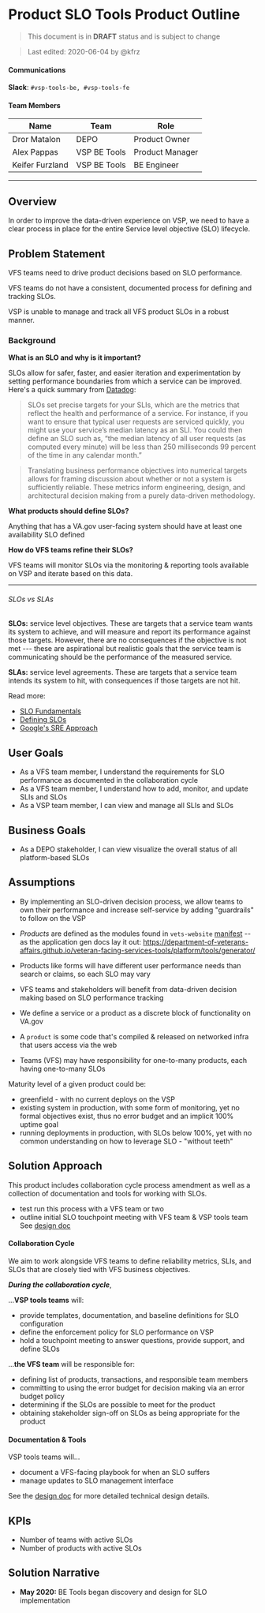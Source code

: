 # Product SLO Tools Product Outline

> This document is in **DRAFT** status and is subject to change

> Last edited: 2020-06-04 by @kfrz

#### Communications

**Slack**: `#vsp-tools-be, #vsp-tools-fe`

#### Team Members

| Name | Team | Role |
| ---| --- |--- |
| Dror Matalon | DEPO | Product Owner |
| Alex Pappas | VSP BE Tools | Product Manager |
| Keifer Furzland | VSP BE Tools | BE Engineer |

---

## Overview

In order to improve the data-driven experience on VSP, we need to have a clear process in place for the entire Service level objective (SLO) lifecycle.

## Problem Statement

VFS teams need to drive product decisions based on SLO performance.

VFS teams do not have a consistent, documented process for defining and tracking SLOs.

VSP is unable to manage and track all VFS product SLOs in a robust manner.


### Background

**What is an SLO and why is it important?**

SLOs allow for safer, faster, and easier iteration and experimentation by setting performance boundaries from which a service can be improved. Here's a quick summary from [Datadog](https://www.datadoghq.com/blog/slo-monitoring-tracking/):

> SLOs set precise targets for your SLIs, which are the metrics that reflect the health and performance of a service. For instance, if you want to ensure that typical user requests are serviced quickly, you might use your service’s median latency as an SLI. You could then define an SLO such as, “the median latency of all user requests (as computed every minute) will be less than 250 milliseconds 99 percent of the time in any calendar month.”

> Translating business performance objectives into numerical targets allows for framing discussion about whether or not a system is sufficiently reliable. These metrics inform engineering, design, and architectural decision making from a purely data-driven methodology.


**What products should define SLOs?**

Anything that has a VA.gov user-facing system should have at least one availability SLO defined

**How do VFS teams refine their SLOs?**

VFS teams will monitor SLOs via the monitoring & reporting tools available on VSP and iterate based on this data.

---

###### SLOs vs SLAs

**SLOs:** service level objectives. These are targets that a service team wants its system to achieve, and will measure and report its performance against those targets. However, there are no consequences if the objective is not met --- these are aspirational but realistic goals that the service team is communicating should be the performance of the measured service.

**SLAs:** service level agreements. These are targets that a service team intends its system to hit, with consequences if those targets are not hit.

Read more:

- [SLO Fundamentals](https://cloud.google.com/blog/products/gcp/sre-fundamentals-slis-slas-and-slos)
- [Defining SLOs](https://github.com/department-of-veterans-affairs/va.gov-team/blob/master/platform/working-with-vsp/policies-work-norms/how-to-write-your-slos.md)
- [Google's SRE Approach](https://landing.google.com/sre/workbook/toc/)


## User Goals

- As a VFS team member, I understand the requirements for SLO performance as documented in the collaboration cycle
- As a VFS team member, I understand how to add, monitor, and update SLIs and SLOs
- As a VSP team member, I can view and manage all SLIs and SLOs

## Business Goals

- As a DEPO stakeholder, I can view visualize the overall status of all platform-based SLOs

## Assumptions

- By implementing an SLO-driven decision process, we allow teams to own their performance and increase self-service by
adding "guardrails" to follow on the VSP
- _Products_ are defined as the modules found in `vets-website` [manifest](https://github.com/department-of-veterans-affairs/vets-website/blob/master/src/applications/registry.json) -- as the application gen docs lay it out: https://department-of-veterans-affairs.github.io/veteran-facing-services-tools/platform/tools/generator/
- Products like forms will have different user performance needs than search or claims, so each SLO may vary

- VFS teams and stakeholders will benefit from data-driven decision making based on SLO performance tracking
- We define a service or a product as a discrete block of functionality on VA.gov
- A `product` is some code that's compiled & released on networked infra that users access via the web
- Teams (VFS) may have responsibility for one-to-many products, each having one-to-many SLOs

Maturity level of a given product could be:

- greenfield - with no current deploys on the VSP
- existing system in production, with some form of monitoring, yet no formal objectives exist, thus no error budget and an implicit 100% uptime goal
- running deployments in production, with SLOs below 100%, yet with no common understanding on how to leverage SLO - "without teeth"


## Solution Approach

This product includes collaboration cycle process amendment as well as a collection of documentation and tools for
working with SLOs.

- test run this process with a VFS team or two
- outline initial SLO touchpoint meeting with VFS team & VSP tools team
See [design doc]()

#### Collaboration Cycle
We aim to work alongside VFS teams to define reliability metrics, SLIs, and SLOs that are closely tied with VFS business objectives.

_**During the collaboration cycle**_,

...**VSP tools teams** will:

- provide templates, documentation, and baseline definitions for SLO configuration
- define the enforcement policy for SLO performance on VSP
- hold a touchpoint meeting to answer questions, provide support, and define SLOs

...**the VFS team** will be responsible for:

- defining list of products, transactions, and responsible team members
- committing to using the error budget for decision making via an error budget policy
- determining if the SLOs are possible to meet for the product
- obtaining stakeholder sign-off on SLOs as being appropriate for the product

#### Documentation & Tools

VSP tools teams will...

- document a VFS-facing playbook for when an SLO suffers
- manage updates to SLO management interface

See the [design doc]() for more detailed technical design details.

## KPIs

- Number of teams with active SLOs
- Number of products with active SLOs

## Solution Narrative

- **May 2020:** BE Tools began discovery and design for SLO implementation
